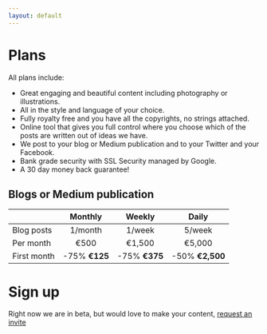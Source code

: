 ```yaml
---
layout: default
---
```


# Plans

All plans include:
- Great engaging and beautiful content including photography or illustrations.
- All in the style and language of your choice.
- Fully royalty free and you have all the copyrights, no strings attached.
- Online tool that gives you full control where you choose which of the posts are written out of ideas we have.
- We post to your blog or Medium publication and to your Twitter and your Facebook.
- Bank grade security with SSL Security managed by Google.
- A 30 day money back guarantee!

## Blogs or Medium publication

|                    | Monthly       | Weekly        | Daily         |
|:----------------- |:-------------:|:-------------:|:-------------:|
| Blog posts         |  1/month      |  1/week       |  5/week       |
| Per month          |  €500         |  €1,500       |  €5,000       |
| First month        | -75% **€125** | -75% **€375** |-50% **€2,500**|

# Sign up

Right now we are in beta, but would love to make your content, [request an invite](mailto:helpdesk@newatoms.com)
